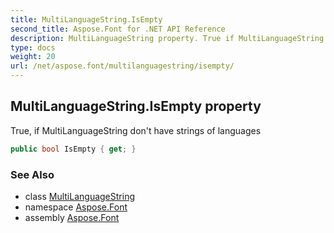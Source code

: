 ```yaml
---
title: MultiLanguageString.IsEmpty
second_title: Aspose.Font for .NET API Reference
description: MultiLanguageString property. True if MultiLanguageString dont have strings of languages
type: docs
weight: 20
url: /net/aspose.font/multilanguagestring/isempty/
---
```

## MultiLanguageString.IsEmpty property

True, if MultiLanguageString don't have strings of languages

```csharp
public bool IsEmpty { get; }
```

### See Also

* class [MultiLanguageString](../)
* namespace [Aspose.Font](../../../aspose.font/)
* assembly [Aspose.Font](../../../)



